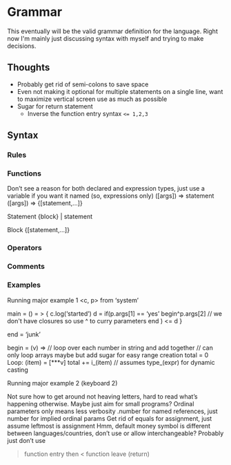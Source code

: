# Grammar
This eventually will be the valid grammar definition for the language. Right now I'm mainly just discussing syntax with myself and trying to make decisions.

## Thoughts
- Probably get rid of semi-colons to save space
- Even not making it optional for multiple statements on a single line, want to maximize vertical screen use as much as possible
- Sugar for return statement
    - Inverse the function entry syntax
    ` <= 1,2,3 `
## Syntax

### Rules
### Functions
Don’t see a reason for both declared and expression types, just use a variable if you want it named (so, expressions only)
([args]) => statement
([args]) => {[statement,...]}

Statement
{block} | statement

Block
{[statement,...]}

### Operators

### Comments

### Examples
Running major example 1
<c, p> from ‘system’

main = () = > {
  c.log(‘started’)
  d = if(p.args[1] == ‘yes’
     begin^p.args[2] // we don't have closures so use ^ to curry parameters
     end
  )
  <= d
}

end = ‘junk’

begin = (v) =>
  // loop over each number in string and add together
  // can only loop arrays maybe but add sugar for easy range creation
  total = 0
  Loop: (item) = [***v]
          total += i_(item) // assumes type_(expr) for dynamic casting
  


Running major example 2 (keyboard 2)

Not sure how to get around not heaving letters, hard to read what’s happening otherwise. Maybe just aim for small programs? 
Ordinal parameters only means less verbosity
.number for named references, just number for implied ordinal params
Get rid of equals for assignment, just assume leftmost is assignment
Hmm, default money symbol is different between languages/countries, don’t use or allow interchangeable? Probably just don’t use
> function entry then < function leave (return)
